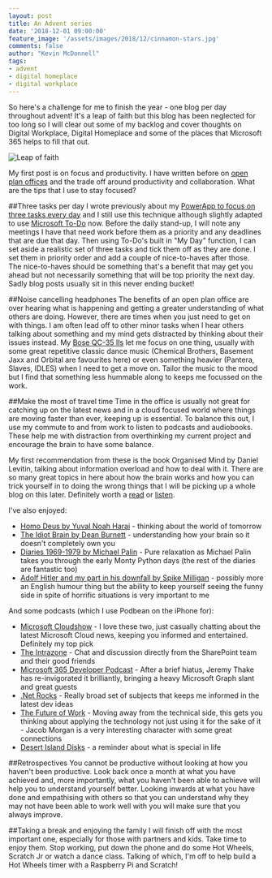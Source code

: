 ```yaml
---
layout: post
title: An Advent series
date: '2018-12-01 09:00:00'
feature_image: '/assets/images/2018/12/cinnamon-stars.jpg'
comments: false
author: "Kevin McDonnell"
tags:
- advent
- digital homeplace
- digital workplace
---
```


So here's a challenge for me to finish the year - one blog per day throughout advent! It's a leap of faith but this blog has been neglected for too long so I will clear out some of my backlog and cover thoughts on Digital Workplace, Digital Homeplace and some of the places that Microsoft 365 helps to fill that out.

![Leap of faith](/assets/images/2018/12/achieve.jpg)

My first post is on focus and productivity. I have written before on [open plan offices](http://www.mcd79.com/2017/06/20/remote-working-and-open-plan-offices-productivity-vs-collaboration-2.html) and the trade off around productivity and collaboration. What are the tips that I use to stay focused?

##Three tasks per day
I wrote previously about my [PowerApp to focus on three tasks every day](http://www.mcd79.com/2017/03/07/stay-productive-creating-a-three-daily-tasks-app-in-powerapps-and-flow-2.html) and I still use this technique although slightly adapted to use [Microsoft To-Do](http://www.mcd79.com/2017/04/19/microsoft-helps-you-stay-productive-with-to-do-2.html) now. Before the daily stand-up, I will note any meetings I have that need work before them as a priority and any deadlines that are due that day. Then using To-Do's built in "My Day" function, I can set aside a realistic set of three tasks and tick them off as they are done. I set them in priority order and add a couple of nice-to-haves after those. The nice-to-haves should be something that's a benefit that may get you ahead but not necessarily something that will be top priority the next day. Sadly blog posts usually sit in this never ending bucket!

##Noise cancelling headphones
The benefits of an open plan office are over hearing what is happening and getting a greater understanding of what others are doing. However, there are times when you just need to get on with things. I am often lead off to other minor tasks when I hear others talking about something and my mind gets distracted by thinking about their issues instead. My [Bose QC-35 IIs](https://www.bose.co.uk/en_gb/products/headphones/over_ear_headphones/quietcomfort-35-wireless-ii.html) let me focus on one thing, usually with some great repetitive classic dance music (Chemical Brothers, Basement Jaxx and Orbital are favourites here) or even something heavier (Pantera, Slaves, IDLES) when I need to get a move on. Tailor the music to the mood but I find that something less hummable along to keeps me focussed on the work.

##Make the most of travel time
Time in the office is usually not great for catching up on the latest news and in a cloud focused world where things are moving faster than ever, keeping up is essential. To balance this out, I use my commute to and from work to listen to podcasts and audiobooks. These help me with distraction from overthinking my current project and encourage the brain to have some balance.

My first recommendation from these is the book Organised Mind by Daniel Levitin, talking about information overload and how to deal with it. There are so many great topics in here about how the brain works and how you can trick yourself in to doing the wrong things that I will be picking up a whole blog on this later. Definitely worth a [read](https://www.amazon.co.uk/dp/B00M8PUC8K/ref=dp-kindle-redirect?_encoding=UTF8&btkr=1) or [listen](https://www.audible.co.uk/pd/The-Organized-Mind-Audiobook/B00WIPXGEM).

I've also enjoyed:
- [Homo Deus by Yuval Noah Harai](https://www.audible.co.uk/pd/Homo-Deus-Audiobook/B01HGY2730) - thinking about the world of tomorrow
- [The Idiot Brain by Dean Burnett](https://www.audible.co.uk/pd/The-Idiot-Brain-Audiobook/B01D0FOKXE) - understanding how your brain so it doesn't completely own you
- [Diaries 1969-1979 by Michael Palin](https://www.audible.co.uk/pd/Diaries-1969-1979-Audiobook/B004EWYUCY) - Pure relaxation as Michael Palin takes you through the early Monty Python days (the rest of the diaries are fantastic too)
- [Adolf Hitler and my part in his downfall by Spike Milligan](https://www.audible.co.uk/pd/Adolf-Hitler-Audiobook/B019FUCBCU) - possibly more an English humour thing but the ability to keep yourself seeing the funny side in spite of horrific situations is very important to me

And some podcasts (which I use Podbean on the iPhone for):
- [Microsoft Cloudshow](http://www.microsoftcloudshow.com/) - I love these two, just casually chatting about the latest Microsoft Cloud news, keeping you informed and entertained. Definitely my top pick
- [The Intrazone](https://intrazone.libsyn.com/) - Chat and discussion directly from the SharePoint team and their good friends
- [Microsoft 365 Developer Podcast](http://www.m365devpodcast.com/) - After a brief hiatus, Jeremy Thake has re-invigorated it brilliantly, bringing a heavy Microsoft Graph slant and great guests
- [.Net Rocks](https://dotnetrocks.com/) - Really broad set of subjects that keeps me informed in the latest dev ideas
- [The Future of Work](https://thefutureorganization.com/future-work-podcast/) - Moving away from the technical side, this gets you thinking about applying the technology not just using it for the sake of it - Jacob Morgan is a very interesting character with some great connections
- [Desert Island Disks](https://www.bbc.co.uk/programmes/b006qnmr/episodes/downloads) - a reminder about what is special in life


##Retrospectives
You cannot be productive without looking at how you haven't been productive. Look back once a month at what you have achieved and, more importantly, what you haven't been able to achieve will help you to understand yourself better. Looking inwards at what you have done and empathising with others so that you can understand why they may not have been able to work well with you will make sure that you always improve.

##Taking a break and enjoying the family
I will finish off with the most important one, especially for those with partners and kids. Take time to enjoy them. Stop working, put down the phone and do some Hot Wheels, Scratch Jr or watch a dance class. Talking of which, I'm off to help build a Hot Wheels timer with a Raspberry Pi and Scratch!
